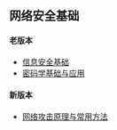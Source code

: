 ## 网络安全基础

#### 老版本

- [信息安全基础](doc/信息安全基础.md)
- [密码学基础与应用](doc/密码学基础与应用.md)

#### 新版本

- [网络攻击原理与常用方法](doc/网络攻击原理与常用方法.md)